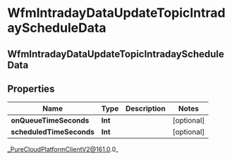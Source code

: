 # WfmIntradayDataUpdateTopicIntradayScheduleData

## WfmIntradayDataUpdateTopicIntradayScheduleData

## Properties

|Name | Type | Description | Notes|
|------------ | ------------- | ------------- | -------------|
| **onQueueTimeSeconds** | **Int** |  | [optional] |
| **scheduledTimeSeconds** | **Int** |  | [optional] |



_PureCloudPlatformClientV2@161.0.0_
